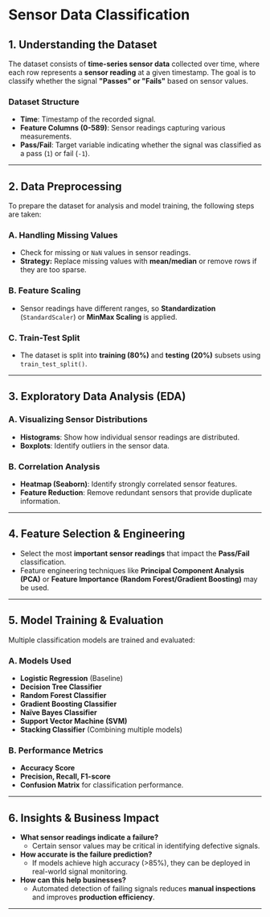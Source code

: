 # **Sensor Data Classification**

## **1. Understanding the Dataset**
The dataset consists of **time-series sensor data** collected over time, where each row represents a **sensor reading** at a given timestamp. The goal is to classify whether the signal **"Passes" or "Fails"** based on sensor values.

### **Dataset Structure**
- **Time**: Timestamp of the recorded signal.
- **Feature Columns (0-589)**: Sensor readings capturing various measurements.
- **Pass/Fail**: Target variable indicating whether the signal was classified as a pass (`1`) or fail (`-1`).

---

## **2. Data Preprocessing**
To prepare the dataset for analysis and model training, the following steps are taken:

### **A. Handling Missing Values**
- Check for missing or `NaN` values in sensor readings.
- **Strategy:** Replace missing values with **mean/median** or remove rows if they are too sparse.

### **B. Feature Scaling**
- Sensor readings have different ranges, so **Standardization** (`StandardScaler`) or **MinMax Scaling** is applied.

### **C. Train-Test Split**
- The dataset is split into **training (80%)** and **testing (20%)** subsets using `train_test_split()`.

---

## **3. Exploratory Data Analysis (EDA)**
### **A. Visualizing Sensor Distributions**
- **Histograms**: Show how individual sensor readings are distributed.
- **Boxplots**: Identify outliers in the sensor data.

### **B. Correlation Analysis**
- **Heatmap (Seaborn)**: Identify strongly correlated sensor features.
- **Feature Reduction**: Remove redundant sensors that provide duplicate information.

---

## **4. Feature Selection & Engineering**
- Select the most **important sensor readings** that impact the **Pass/Fail** classification.
- Feature engineering techniques like **Principal Component Analysis (PCA)** or **Feature Importance (Random Forest/Gradient Boosting)** may be used.

---

## **5. Model Training & Evaluation**
Multiple classification models are trained and evaluated:

### **A. Models Used**
- **Logistic Regression** (Baseline)
- **Decision Tree Classifier**
- **Random Forest Classifier**
- **Gradient Boosting Classifier**
- **Naïve Bayes Classifier**
- **Support Vector Machine (SVM)**
- **Stacking Classifier** (Combining multiple models)

### **B. Performance Metrics**
- **Accuracy Score**
- **Precision, Recall, F1-score**
- **Confusion Matrix** for classification performance.

---

## **6. Insights & Business Impact**
- **What sensor readings indicate a failure?**
  - Certain sensor values may be critical in identifying defective signals.
- **How accurate is the failure prediction?**
  - If models achieve high accuracy (>85%), they can be deployed in real-world signal monitoring.
- **How can this help businesses?**
  - Automated detection of failing signals reduces **manual inspections** and improves **production efficiency**.

---


